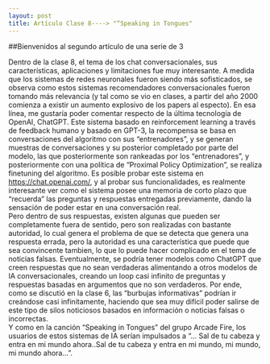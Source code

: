```yaml
---
layout: post
title: Artículo Clase 8----> "“Speaking in Tongues" 
---
```


##Bienvenidos al segundo artículo de una serie de 3

Dentro de la clase 8, el tema de los chat conversacionales, sus características, aplicaciones y limitaciones fue muy interesante. 
A medida que los sistemas de redes neuronales fueron siendo más sofisticados, se observa como estos sistemas recomendadores conversacionales fueron tomando más relevancia (y tal como se vio en clases, a partir del año 2000 comienza a existir un aumento explosivo de los papers al especto). 
En esa línea, me gustaría poder comentar respecto de la última tecnología de OpenAI, ChatGPT. Este sistema basado en reinforcement learning a través de feedback humano y basado en GPT-3, la recompensa se basa en conversaciones del algoritmo con sus “entrenadores”, y se generan muestras de conversaciones y su posterior completado por parte del modelo, las que posteriormente son rankeadas por los “entrenadores”, y posteriormente con una política  de “Proximal Policy Optimization”, se realiza finetuning  del algoritmo. Es posible probar este sistema en  https://chat.openai.com/, y al probar sus funcionalidades, es realmente interesante ver como el sistema posee una memoria de corto plazo que “recuerda” las preguntas y respuestas entregadas previamente, dando la sensación de poder estar en una conversación real.  
Pero dentro de sus respuestas, existen algunas que pueden ser completamente fuera de sentido, pero son realizadas con bastante autoridad, lo cual genera el problema de que se detecta que genera una respuesta errada, pero la autoridad es una característica que puede que sea convincente tambien, lo que lo puede hacer complicado en el tema de noticias falsas. 
Eventualmente, se podría tener modelos como ChatGPT que creen respuestas que no sean verdaderas alimentando a otros modelos de IA conversacionales, creando un loop casi infinito de preguntas y respuestas basadas en argumentos que no son verdaderos. Por ende, como se discutió en la clase 6, las “burbujas informativas” podrían ir creándose casi infinitamente, haciendo que sea muy difícil poder salirse de este tipo de silos noticiosos basados en información o noticias falsas o incorrectas.  
Y como en la canción “Speaking in Tongues” del grupo Arcade Fire, los usuarios de estos sistemas de IA serían impulsados a “… Sal de tu cabeza y entra en mi mundo ahora..Sal de tu cabeza y entra en mi mundo, mi mundo, mi mundo ahora...”.

